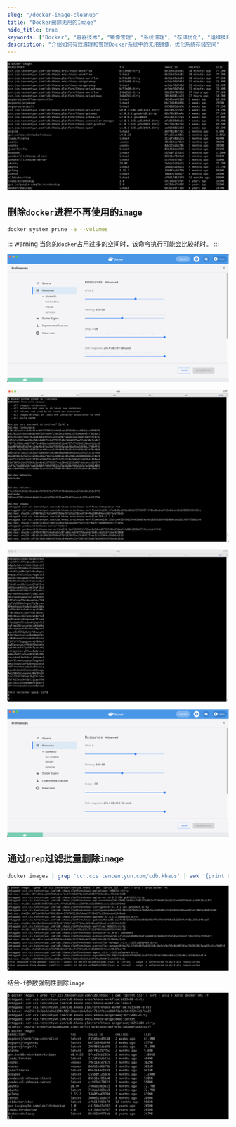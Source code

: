 ```yaml
---
slug: "/docker-image-cleanup"
title: "Docker删除无用的Image"
hide_title: true
keywords: ["Docker", "容器技术", "镜像管理", "系统清理", "存储优化", "运维技巧"]
description: "介绍如何有效清理和管理Docker系统中的无用镜像，优化系统存储空间"
---
```


![](/attachments/image2021-8-24_11-18-6.png)

## 删除`docker`进程不再使用的`image`

```bash
docker system prune -a --volumes
```

::: warning
当您的`docker`占用过多的空间时，该命令执行可能会比较耗时。
:::

![](/attachments/image2022-4-20_17-46-45.png)

![](/attachments/image2022-4-20_17-55-56.png)

![](/attachments/image2022-4-20_17-56-9.png)

![](/attachments/image2022-4-20_17-56-30.png)

## 通过`grep`过滤批量删除`image`

```bash
docker images | grep 'ccr.ccs.tencentyun.com/cdb.khaos' | awk '{print $3}' | sort | uniq | xargs docker rmi
```

![](/attachments/image2021-8-24_11-19-10.png)

结合`-f`参数强制性删除`image`

![](/attachments/image2021-8-24_11-23-40.png)


